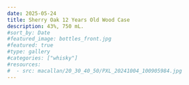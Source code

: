 ```yaml
---
date: 2025-05-24
title: Sherry Oak 12 Years Old Wood Case
description: 43%, 750 mL.
#sort_by: Date
#featured_image: bottles_front.jpg
#featured: true
#type: gallery
#categories: ["whisky"]
#resources:
#  - src: macallan/20_30_40_50/PXL_20241004_100905984.jpg
---
```

